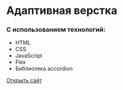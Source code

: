 # Адаптивная верстка
### С использованием технологий:
* HTML
* CSS
* JavaScript
* Flex
* Библиотека accordion

[Открыть сайт](https://jullit-dev.github.io/evklid)
